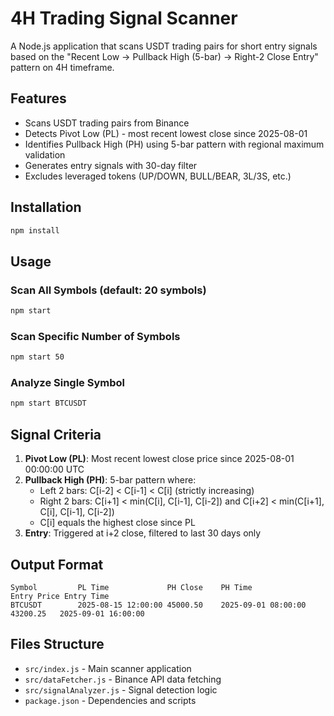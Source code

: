 # 4H Trading Signal Scanner

A Node.js application that scans USDT trading pairs for short entry signals based on the "Recent Low → Pullback High (5-bar) → Right-2 Close Entry" pattern on 4H timeframe.

## Features

- Scans USDT trading pairs from Binance
- Detects Pivot Low (PL) - most recent lowest close since 2025-08-01
- Identifies Pullback High (PH) using 5-bar pattern with regional maximum validation
- Generates entry signals with 30-day filter
- Excludes leveraged tokens (UP/DOWN, BULL/BEAR, 3L/3S, etc.)

## Installation

```bash
npm install
```

## Usage

### Scan All Symbols (default: 20 symbols)
```bash
npm start
```

### Scan Specific Number of Symbols
```bash
npm start 50
```

### Analyze Single Symbol
```bash
npm start BTCUSDT
```

## Signal Criteria

1. **Pivot Low (PL)**: Most recent lowest close price since 2025-08-01 00:00:00 UTC
2. **Pullback High (PH)**: 5-bar pattern where:
   - Left 2 bars: C[i-2] < C[i-1] < C[i] (strictly increasing)
   - Right 2 bars: C[i+1] < min(C[i], C[i-1], C[i-2]) and C[i+2] < min(C[i+1], C[i], C[i-1], C[i-2])
   - C[i] equals the highest close since PL
3. **Entry**: Triggered at i+2 close, filtered to last 30 days only

## Output Format

```
Symbol         PL Time             PH Close    PH Time             Entry Price Entry Time
BTCUSDT        2025-08-15 12:00:00 45000.50    2025-09-01 08:00:00 43200.25   2025-09-01 16:00:00
```

## Files Structure

- `src/index.js` - Main scanner application
- `src/dataFetcher.js` - Binance API data fetching
- `src/signalAnalyzer.js` - Signal detection logic
- `package.json` - Dependencies and scripts
